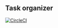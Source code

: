 ## Task organizer

[![CircleCI](https://circleci.com/gh/sgasior/task-organizer/tree/master.svg?style=svg)](https://circleci.com/gh/sgasior/task-organizer/tree/master)